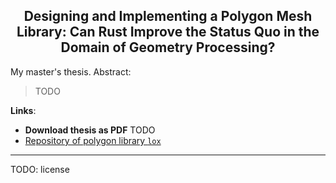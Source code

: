 <h2 align="center">
    Designing and Implementing a Polygon Mesh Library: Can Rust Improve the
    Status Quo in the Domain of Geometry Processing?
</h2>

My master's thesis. Abstract:

> TODO

**Links**:
- **Download thesis as PDF** TODO
- [Repository of polygon library `lox`](https://github.com/LukasKalbertodt/lox)


---

TODO: license

